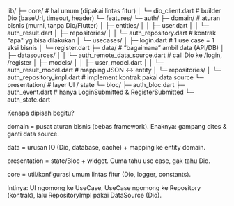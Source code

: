 lib/
├─ core/ # hal umum (dipakai lintas fitur)
│ └─ dio_client.dart # builder Dio (baseUrl, timeout, header)
└─ features/
└─ auth/
├─ domain/ # aturan bisnis (murni, tanpa Dio/Flutter)
│ ├─ entities/
│ │ ├─ user.dart
│ │ └─ auth_result.dart
│ ├─ repositories/
│ │ └─ auth_repository.dart # kontrak "apa" yg bisa dilakukan
│ └─ usecases/
│ ├─ login.dart # 1 use case = 1 aksi bisnis
│ └─ register.dart
├─ data/ # “bagaimana” ambil data (API/DB)
│ ├─ datasources/
│ │ └─ auth_remote_data_source.dart # call Dio ke /login, /register
│ ├─ models/
│ │ ├─ user_model.dart
│ │ └─ auth_result_model.dart # mapping JSON ↔ entity
│ └─ repositories/
│ └─ auth_repository_impl.dart # implement kontrak pakai data source
└─ presentation/ # layer UI / state
└─ bloc/
├─ auth_bloc.dart
├─ auth_event.dart # hanya LoginSubmitted & RegisterSubmitted
└─ auth_state.dart

Kenapa dipisah begitu?

domain = pusat aturan bisnis (bebas framework). Enaknya: gampang dites & ganti data source.

data = urusan IO (Dio, database, cache) + mapping ke entity domain.

presentation = state/Bloc + widget. Cuma tahu use case, gak tahu Dio.

core = util/konfigurasi umum lintas fitur (Dio, logger, constants).

Intinya: UI ngomong ke UseCase, UseCase ngomong ke Repository (kontrak), lalu RepositoryImpl pakai DataSource (Dio).
